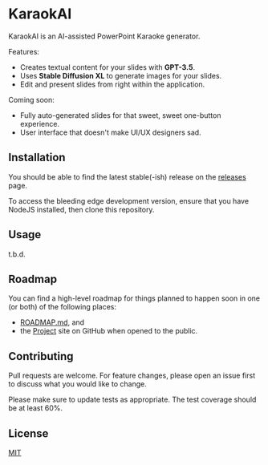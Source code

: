 # KaraokAI

KaraokAI is an AI-assisted PowerPoint Karaoke generator.

Features:
  - Creates textual content for your slides with **GPT-3.5**.
  - Uses **Stable Diffusion XL** to generate images for your slides.
  - Edit and present slides from right within the application.

Coming soon:
  - Fully auto-generated slides for that sweet, sweet one-button experience.
  - User interface that doesn't make UI/UX designers sad.

## Installation

You should be able to find the latest stable(-ish) release on the [releases] page.

To access the bleeding edge development version, ensure that you have NodeJS installed, then clone this repository.

## Usage

t.b.d.

## Roadmap

You can find a high-level roadmap for things planned to happen soon in one (or both) of the following places:
  - [ROADMAP.md](ROADMAP.md), and
  - the [Project](https://github.com/users/MrManny/projects/2) site on GitHub when opened to the public.

## Contributing

Pull requests are welcome. For feature changes, please open an issue first to discuss what you would like to change.

Please make sure to update tests as appropriate. The test coverage should be at least 60%.

## License

[MIT](https://choosealicense.com/licenses/mit/)

[releases]: https://github.com/MrManny/karaokai/releases
